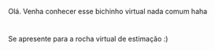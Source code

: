 Olá. Venha conhecer esse bichinho virtual nada comum haha
#
Se apresente para a rocha virtual de estimação :)

